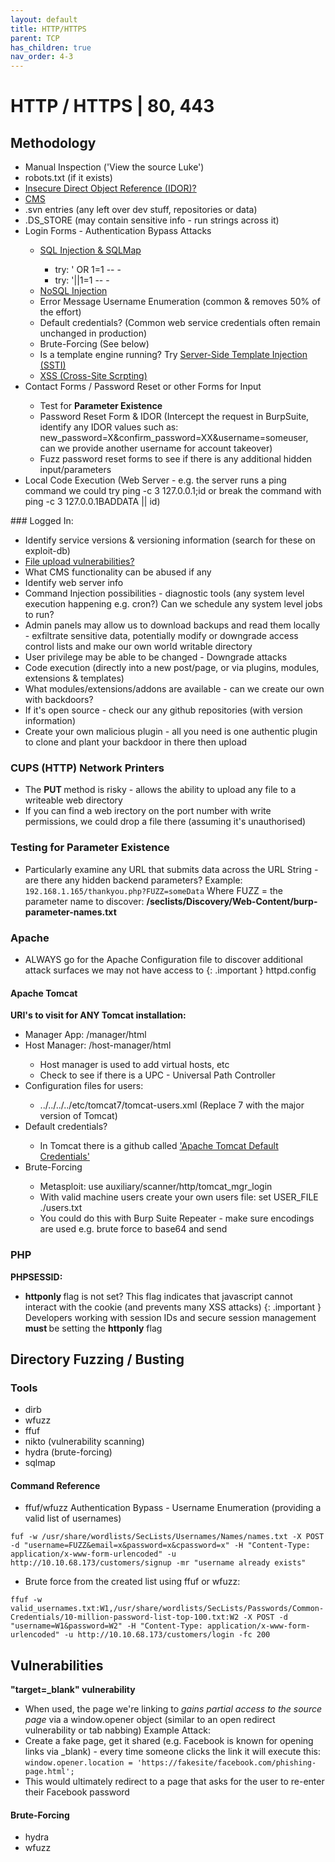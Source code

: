 ```yaml
---
layout: default
title: HTTP/HTTPS
parent: TCP
has_children: true
nav_order: 4-3
---
```

# HTTP / HTTPS | 80, 443

## Methodology
<ul>
<li> Manual Inspection ('View the source Luke') </li>
<li> robots.txt (if it exists) </li>
<li> <a href="HTTP/IDOR">Insecure Direct Object Reference (IDOR)?</a></li>
<li> <a href="HTTP/CMS">CMS</a></li>
<li>  .svn entries (any left over dev stuff, repositories or data) </li>
<li>  .DS_STORE (may contain sensitive info - run strings across it) </li>
<li>  Login Forms - Authentication Bypass Attacks </li>
	<ul>
	<li> <a href="../SQL/SQLi">SQL Injection & SQLMap</a></li>
		<ul>
		<li>try: ' OR 1=1 -- - </li>
		<li>try: '||1=1 -- -</li>
		</ul>
	<li> <a href="../NoSQL/NoSQLi">NoSQL Injection</a></li>
	<li> Error Message Username Enumeration (common & removes 50% of the effort)</li>
	<li> Default credentials? (Common web service credentials often remain unchanged in production)</li>
	<li> Brute-Forcing (See below)</li>
	<li> Is a template engine running? Try <a href="HTTP/SSTI">Server-Side Template Injection (SSTI)</a></li>
	<li> <a href="HTTP/XSS">XSS (Cross-Site Scrpting)</a></li>
	</ul>
<li> Contact Forms / Password Reset or other Forms for Input</li>
	<ul>
	<li> Test for <b> Parameter Existence</b></li>
	<li> Password Reset Form & IDOR (Intercept the request in BurpSuite, identify any IDOR values such as: new_password=X&confirm_password=XX&username=someuser, can we provide another username for account takeover)</li>
	<li> Fuzz password reset forms to see if there is any additional hidden input/parameters</li>
	</ul>
<li> Local Code Execution (Web Server - e.g. the server runs a ping command we could try ping -c 3 127.0.0.1;id or break the command with ping -c 3 127.0.0.1BADDATA || id)</li>
</ul>
### Logged In:
<ul>
<li>Identify service versions & versioning information (search for these on exploit-db) </li>
<li><a href="HTTP/file-upload-vulns">File upload vulnerabilities?</a></li>
<li> What CMS functionality can be abused if any</li>
<li> Identify web server info </li>
<li> Command Injection possibilities - diagnostic tools (any system level execution happening e.g. cron?) Can we schedule any system level jobs to run?</li>
<li> Admin panels may allow us to download backups and read them locally - exfiltrate sensitive data, potentially modify or downgrade access control lists and make our own world writable directory</li>
<li> User privilege may be able to be changed - Downgrade attacks</li>
<li> Code execution (directly into a new post/page, or via plugins, modules, extensions & templates)</li>
<li> What modules/extensions/addons are available - can we create our own with backdoors?</li>
<li> If it's open source - check our any github repositories (with version information)</li>
<li> Create your own malicious plugin - all you need is one authentic plugin to clone and plant your backdoor in there then upload</li>
</ul>

### CUPS (HTTP) Network Printers
- The <b> PUT </b> method is risky - allows the ability to upload any file to a writeable web directory
- If you can find a web irectory on the port number with write permissions, we could drop a file there (assuming it's unauthorised)

### Testing for Parameter Existence
- Particularly examine any URL that submits data across the URL String - are there any hidden backend parameters?
Example:
``` 192.168.1.165/thankyou.php?FUZZ=someData```
Where FUZZ = the parameter name to discover: <b>/seclists/Discovery/Web-Content/burp-parameter-names.txt</b>

### Apache 
- ALWAYS go for the Apache Configuration file to discover additional attack surfaces we may not have access to
{: .important }
httpd.config
#### Apache Tomcat
<b> URI's to visit for ANY Tomcat installation: </b>
<ul>
<li> Manager App: /manager/html </li>
<li> Host Manager: /host-manager/html</li>
	<ul>
	<li>Host manager is used to add virtual hosts, etc</li>
	<li> Check to see if there is a UPC - Universal Path Controller</li>
	</ul>
<li> Configuration files for users:</li>
	<ul>
	<li>../../../../etc/tomcat7/tomcat-users.xml (Replace 7 with the major version of Tomcat)</li>
	</ul>
<li> Default credentials?</li>
	<ul>
	<li> In Tomcat there is a github called <a href="https://github.com/netbiosX/Default-Credentials/blob/master/Apache-Tomcat-Default-Passwords.mdown">'Apache Tomcat Default Credentials'</a></li>
	</ul>
<li> Brute-Forcing</li>
	<ul>
	<li> Metasploit: use auxiliary/scanner/http/tomcat_mgr_login</li>
	<li> With valid machine users create your own users file: set USER_FILE ./users.txt</li>
	<li> You could do this with Burp Suite Repeater - make sure encodings are used e.g. brute force to base64 and send</li>
	</ul>

</ul>

### PHP
<b>PHPSESSID:</b>
- <b> httponly </b> flag is not set? This flag indicates that javascript cannot interact with the cookie (and prevents many XSS attacks)
{: .important }
Developers working with session IDs and secure session management <b> must </b> be setting the <b>httponly</b> flag


## Directory Fuzzing / Busting

### Tools
- dirb
- wfuzz
- ffuf
- nikto (vulnerability scanning)
- hydra (brute-forcing)
- sqlmap

#### Command Reference
- ffuf/wfuzz Authentication Bypass - Username Enumeration (providing a valid list of usernames)
```
fuf -w /usr/share/wordlists/SecLists/Usernames/Names/names.txt -X POST -d "username=FUZZ&email=x&password=x&cpassword=x" -H "Content-Type: application/x-www-form-urlencoded" -u http://10.10.68.173/customers/signup -mr "username already exists"
```
- Brute force from the created list using ffuf or wfuzz:
```
ffuf -w valid_usernames.txt:W1,/usr/share/wordlists/SecLists/Passwords/Common-Credentials/10-million-password-list-top-100.txt:W2 -X POST -d "username=W1&password=W2" -H "Content-Type: application/x-www-form-urlencoded" -u http://10.10.68.173/customers/login -fc 200
```


## Vulnerabilities
<b>"target=_blank" vulnerability</b>
- When used, the page we're linking to <i> gains partial access to the source page</i> via a window.opener object (similar to an open redirect vulnerability or tab nabbing)
Example Attack:
- Create a fake page, get it shared (e.g. Facebook is known for opening links via _blank) - every time someone clicks the link it will execute this:
``` window.opener.location = 'https://fakesite/facebook.com/phishing-page.html'; ```
- This would ultimately redirect to a page that asks for the user to re-enter their Facebook password

#### Brute-Forcing
- hydra
- wfuzz


